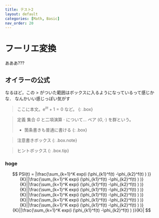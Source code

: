 ```yaml
---
title: テスト2
layout: default
categories: [Math, Basic]
nav_order: 20
---
```


# フーリエ変換
あああ???

## オイラーの公式

なるほど，この > がついた範囲はボックスに入るようになっているって感じかな．
なんかいい感じっぽい気がす

> ここに本文。$\mathrm{e}^{i\pi}+1=0$ など。
{: .box}

> <span class="title">定義</span>
> 集合 $G$ と二項演算 $\cdot$ について… <span class="em-red">ペア $(G,\cdot)$ を群という。</span>
> - 箇条書きも普通に書ける
{: .box}

> 注意書きボックス
{: .box.note}

> ヒントボックス
{: .box.tip}

### hoge

$$
  PSI(t) = |\frac{\sum_{k=1}^K exp(i (\phi_{k1}^f(t) -\phi_{k2}^f(t) ) )}{K}||\frac{\sum_{k=1}^K exp(i (\phi_{k1}^f(t) -\phi_{k2}^f(t) ) )}{K}||\frac{\sum_{k=1}^K exp(i (\phi_{k1}^f(t) -\phi_{k2}^f(t) ) )}{K}||\frac{\sum_{k=1}^K exp(i (\phi_{k1}^f(t) -\phi_{k2}^f(t) ) )}{K}||\frac{\sum_{k=1}^K exp(i (\phi_{k1}^f(t) -\phi_{k2}^f(t) ) )}{K}||\frac{\sum_{k=1}^K exp(i (\phi_{k1}^f(t) -\phi_{k2}^f(t) ) )}{K}||\frac{\sum_{k=1}^K exp(i (\phi_{k1}^f(t) -\phi_{k2}^f(t) ) )}{K}||\frac{\sum_{k=1}^K exp(i (\phi_{k1}^f(t) -\phi_{k2}^f(t) ) )}{K}|
$$